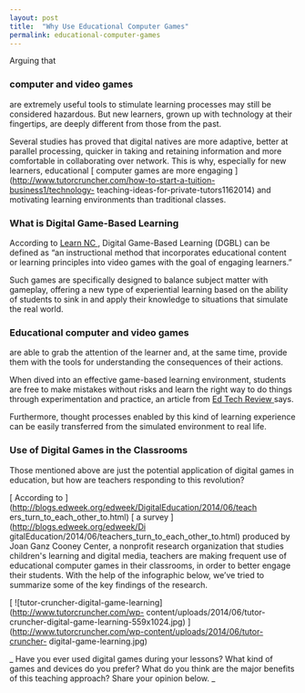 ```yaml
---
layout: post
title:  "Why Use Educational Computer Games"
permalink: educational-computer-games
---
```

Arguing that 

### computer and video games

 are extremely useful tools to
stimulate learning processes may still be considered hazardous. But new
learners, grown up with technology at their fingertips, are deeply different
from those from the past.

Several studies has proved that digital natives are more adaptive, better at
parallel processing, quicker in taking and retaining information and more
comfortable in collaborating over network. This is why, especially for new
learners, educational [ computer games are more engaging
](http://www.tutorcruncher.com/how-to-start-a-tuition-business1/technology-
teaching-ideas-for-private-tutors1162014) and motivating learning environments
than traditional classes.

### What is Digital Game-Based Learning

According to [ Learn NC ](http://www.learnnc.org/lp/pages/4970) , Digital
Game-Based Learning (DGBL) can be defined as “an instructional method that
incorporates educational content or learning principles into video games with
the goal of engaging learners.”

Such games are specifically designed to balance subject matter with gameplay,
offering a new type of experiential learning based on the ability of students
to sink in and apply their knowledge to situations that simulate the real
world.



### Educational computer and video games

 are able to grab the attention of the learner and, at the same time, provide them with the tools for understanding the consequences of their actions. 

When dived into an effective game-based learning environment, students are
free to make mistakes without risks and learn the right way to do things
through experimentation and practice, an article from [ Ed Tech Review
](http://edtechreview.in/dictionary/298-what-is-game-based-learning) says.

Furthermore, thought processes enabled by this kind of learning experience can
be easily transferred from the simulated environment to real life.

### Use of Digital Games in the Classrooms

Those mentioned above are just the potential application of digital games in
education, but how are teachers responding to this revolution?

[ According to ](http://blogs.edweek.org/edweek/DigitalEducation/2014/06/teach
ers_turn_to_each_other_to.html) [ a survey ](http://blogs.edweek.org/edweek/Di
gitalEducation/2014/06/teachers_turn_to_each_other_to.html) produced by Joan
Ganz Cooney Center, a nonprofit research organization that studies children's
learning and digital media, teachers are making frequent use of educational
computer games in their classrooms, in order to better engage their students.
With the help of the infographic below, we’ve tried to summarize some of the
key findings of the research.

[ ![tutor-cruncher-digital-game-learning](http://www.tutorcruncher.com/wp-
content/uploads/2014/06/tutor-cruncher-digital-game-learning-559x1024.jpg)
](http://www.tutorcruncher.com/wp-content/uploads/2014/06/tutor-cruncher-
digital-game-learning.jpg)

_ Have you ever used digital games during your lessons? What kind of games and
devices do you prefer? What do you think are the major benefits of this
teaching approach? Share your opinion below. _

